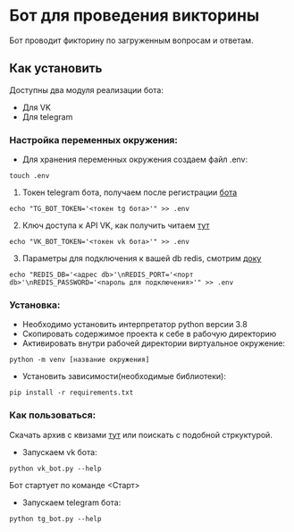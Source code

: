 # Бот для проведения викторины

Бот проводит фикторину по загруженным вопросам и ответам.

## Как установить

Доступны два модуля реализации бота:

- Для VK
- Для telegram

### Настройка переменных окружения:

- Для хранения переменных окружения создаем файл .env:

```
touch .env
```

1. Токен telegram бота, получаем после регистрации [бота](https://habr.com/ru/post/262247/)

```
echo "TG_BOT_TOKEN='<токен tg бота>'" >> .env
```

2. Ключ доступа к API VK, как получить читаем [тут](https://cloud.google.com/docs/authentication/client-libraries)

```
echo "VK_BOT_TOKEN='<токен vk бота>'" >> .env
```

3. Параметры для подключения к вашей db redis, смотрим [доку](https://redis.com/redis-enterprise-cloud/overview/) 

```
echo "REDIS_DB='<адрес db>'\nREDIS_PORT='<порт db>'\nREDIS_PASSWORD='<пароль для подключения>'" >> .env
```

### Установка:

- Необходимо установить интерпретатор python версии 3.8
- Cкопировать содержимое проекта к себе в рабочую директорию
- Активировать внутри рабочей директории виртуальное окружение:

```
python -m venv [название окружения]
```

- Установить зависимости(необходимые библиотеки):

```
pip install -r requirements.txt
```

### Как пользоваться:

Скачать архив с квизами [тут](https://dvmn.org/media/modules_dist/quiz-questions.zip) или поискать с подобной стркуктурой.

- Запускаем vk бота:

```
python vk_bot.py --help
```
Бот стартует по команде <Старт>

- Запускаем telegram бота:

```
python tg_bot.py --help
```
